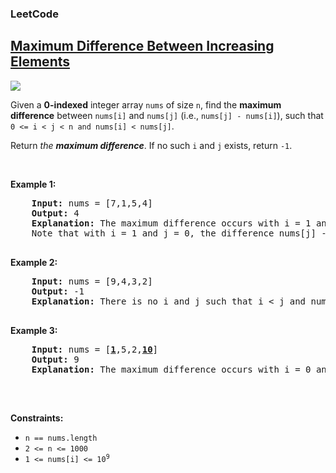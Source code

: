 <body>
  <h3>LeetCode</h3>
  <h2><a href="https://leetcode.com/problems/maximum-difference-between-increasing-elements/description/">Maximum Difference Between Increasing Elements</a></h2>
  <img src="https://img.shields.io/badge/DIFFICULTY-EASY-green">
  <p>Given a <strong>0-indexed</strong> integer array <code>nums</code> of size <code>n</code>, find the <strong>maximum difference</strong> between <code>nums[i]</code> and <code>nums[j]</code> (i.e., <code>nums[j] - nums[i]</code>), such that <code>0 <= i < j < n and nums[i] < nums[j]</code>.</p>
  <p>Return <em>the <strong>maximum difference</strong></em>. If no such <code>i</code> and <code>j</code> exists, return <code>-1</code>.</p>

  <p>&nbsp;</p>
  <p><strong class="Example">Example 1:</strong></p>
  <pre>
    <strong>Input:</strong> nums = [7,1,5,4]
    <strong>Output:</strong> 4
    <strong>Explanation:</strong> The maximum difference occurs with i = 1 and j = 2, nums[j] - nums[i] = 5 - 1 = 4.
    Note that with i = 1 and j = 0, the difference nums[j] - nums[i] = 7 - 1 = 6, but i > j, so it is not valid.
  </pre>

  <p><strong class="Example">Example 2:</strong></p>
  <pre>
    <strong>Input:</strong> nums = [9,4,3,2]
    <strong>Output:</strong> -1
    <strong>Explanation:</strong> There is no i and j such that i < j and nums[i] < nums[j].
  </pre>

  <p><strong class="Example">Example 3:</strong></p>
  <pre>
    <strong>Input:</strong> nums = [<strong><u>1</u></strong>,5,2,<u><strong>10</strong></u>]
    <strong>Output:</strong> 9
    <strong>Explanation:</strong> The maximum difference occurs with i = 0 and j = 3, nums[j] - nums[i] = 10 - 1 = 9.
  </pre>
      
  <p>&nbsp;</p>
  <p><strong class="Constraints">Constraints:</strong></p>
  <ul>
    <li><code>n == nums.length</code></li>
    <li><code>2 <= n <= 1000</code></li>
    <li><code>1 <= nums[i] <= 10<sup>9</sup></code></li>
  </ul>
  
</body>
